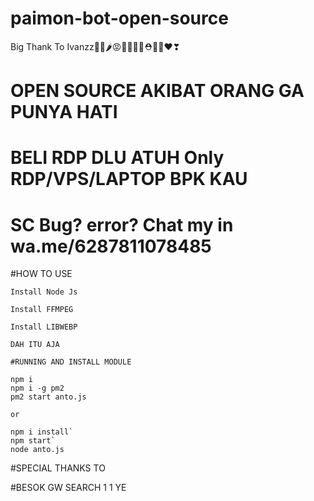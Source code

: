 # paimon-bot-open-source
Big Thank To Ivanzz🍎🍓🌶😡👹👺💃👠⛑🏓🎯❤❣

# OPEN SOURCE AKIBAT ORANG GA PUNYA HATI
# BELI RDP DLU ATUH Only RDP/VPS/LAPTOP BPK KAU
# SC Bug? error? Chat my in wa.me/6287811078485
#HOW TO USE


```Install Nodejs
Install Node Js

Install FFMPEG

Install LIBWEBP

DAH ITU AJA

#RUNNING AND INSTALL MODULE

npm i 
npm i -g pm2
pm2 start anto.js

or

npm i install`
npm start`
node anto.js
```
#SPECIAL THANKS TO

#BESOK GW SEARCH 1 1 YE 
